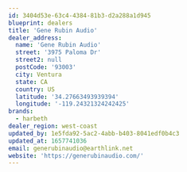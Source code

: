 ```yaml
---
id: 3404d53e-63c4-4384-81b3-d2a288a1d945
blueprint: dealers
title: 'Gene Rubin Audio'
dealer_address:
  name: 'Gene Rubin Audio'
  street: '3975 Paloma Dr'
  street2: null
  postCode: '93003'
  city: Ventura
  state: CA
  country: US
  latitude: '34.27663493939394'
  longitude: '-119.24321324242425'
brands:
  - harbeth
dealer_region: west-coast
updated_by: 1e5fda92-5ac2-4abb-b403-8041edf0b4c3
updated_at: 1657741036
email: generubinaudio@earthlink.net
website: 'https://generubinaudio.com/'
---
```

